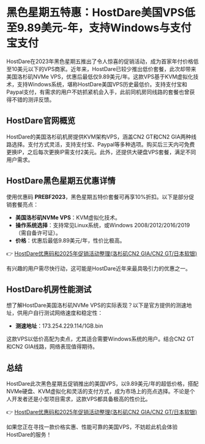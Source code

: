 # 黑色星期五特惠：HostDare美国VPS低至9.89美元-年，支持Windows与支付宝支付

HostDare在2023年黑色星期五推出了令人惊喜的促销活动，成为首家年付价格低至10美元以下的VPS商家。近年来，HostDare已较少推出低价套餐，此次却带来美国洛杉矶NVMe VPS，优惠后最低仅9.89美元/年。这款VPS基于KVM虚拟化技术，支持Windows系统，堪称HostDare美国VPS历史最低价。支持支付宝和Paypal支付，有需求的用户不妨抓紧机会入手，此前同机房同线路的套餐也曾获得不错的测评反馈。

## HostDare官网概览

HostDare的美国洛杉矶机房提供KVM架构VPS，涵盖CN2 GT和CN2 GIA两种线路选择。支付方式灵活，支持支付宝、Paypal等多种选项。购买后三天内可免费更换IP，之后每次更换IP需支付2美元。此外，还提供大硬盘VPS套餐，满足不同用户需求。

## HostDare黑色星期五优惠详情

使用优惠码 **PREBF2023**，黑色星期五特价套餐可再享10%折扣。以下是部分促销套餐亮点：

- **美国洛杉矶NVMe VPS**：KVM虚拟化技术。
- **操作系统选择**：支持常见Linux系统，或Windows 2008/2012/2016/2019（需自备许可证）。
- **价格**：优惠后最低9.89美元/年，性价比极高。

👉 [HostDare优惠码和2025年促销活动整理(洛杉矶CN2 GIA/CN2 GT/日本软银)](https://bit.ly/hostdare)

有兴趣的用户需尽快行动，这可能是HostDare近年来最具吸引力的优惠之一。

## HostDare机房性能测试

想了解HostDare美国洛杉矶NVMe VPS的实际表现？以下是官方提供的测速地址，供用户自行测试网络速度和稳定性：

- **测速地址**：173.254.229.114/1GB.bin

这款VPS以低价高配为卖点，尤其适合需要Windows系统的用户。结合CN2 GT和CN2 GIA线路，网络表现值得期待。

## 总结

HostDare此次黑色星期五促销推出的美国VPS，以9.89美元/年的超低价格，搭配NVMe硬盘、KVM虚拟化和灵活的支付方式，成为市场上的亮点选择。不论是个人开发者还是小型项目需求，这款VPS都具备极高的性价比。

👉 [HostDare优惠码和2025年促销活动整理(洛杉矶CN2 GIA/CN2 GT/日本软银)](https://bit.ly/hostdare)

如果您正在寻找一款价格实惠、性能可靠的美国VPS，不妨趁此机会体验HostDare的服务！